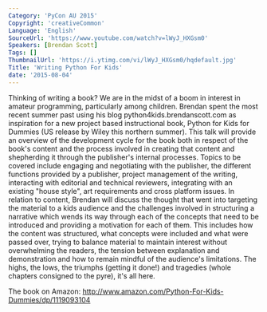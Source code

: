 ```yaml
---
Category: 'PyCon AU 2015'
Copyright: 'creativeCommon'
Language: 'English'
SourceUrl: 'https://www.youtube.com/watch?v=lWyJ_HXGsm0'
Speakers: [Brendan Scott]
Tags: []
ThumbnailUrl: 'https://i.ytimg.com/vi/lWyJ_HXGsm0/hqdefault.jpg'
Title: 'Writing Python For Kids'
date: '2015-08-04'
---
```

Thinking of writing a book? We are in the midst of a boom in interest in amateur programming, particularly among children. Brendan spent the most recent summer past using his blog python4kids.brendanscott.com as inspiration for a new project based instructional book, Python for Kids for Dummies (US release by Wiley this northern summer). This talk will provide an overview of the development cycle for the book both in respect of the book's content and the process involved in creating that content and shepherding it through the publisher's internal processes. 
Topics to be covered include engaging and negotiating with the publisher, the different functions provided by a publisher, project management of the writing, interacting with editorial and technical reviewers, integrating with an existing "house style", art requirements and cross platform issues. In relation to content, Brendan will discuss the thought that went into targeting the material to a kids audience and the challenges involved in structuring a narrative which wends its way through each of the concepts that need to be introduced and providing a motivation for each of them. This includes how the content was structured, what concepts were included and what were passed over, trying to balance material to maintain interest without overwhelming the readers, the tension between explanation and demonstration and how to remain mindful of the audience's limitations. The highs, the lows, the triumphs (getting it done!) and tragedies (whole chapters consigned to the pyre), it's all here. 

The book on Amazon:
http://www.amazon.com/Python-For-Kids-Dummies/dp/1119093104
